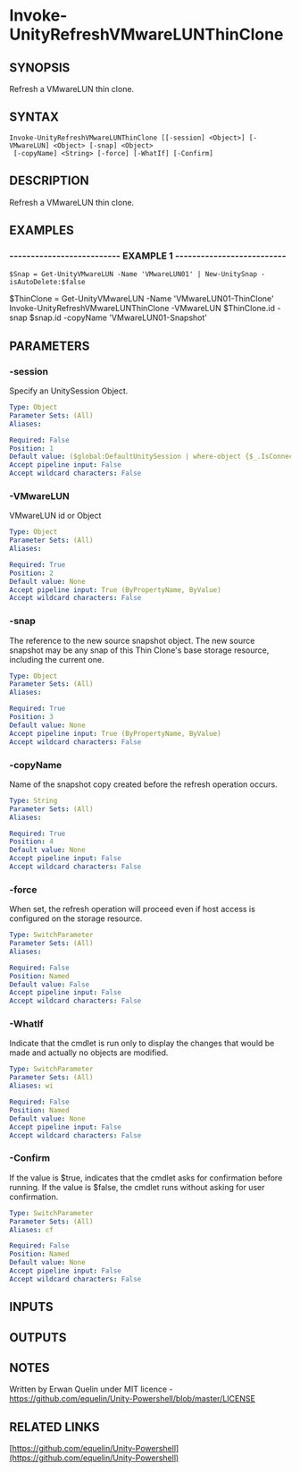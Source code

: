# Invoke-UnityRefreshVMwareLUNThinClone

## SYNOPSIS
Refresh a VMwareLUN thin clone.

## SYNTAX

```
Invoke-UnityRefreshVMwareLUNThinClone [[-session] <Object>] [-VMwareLUN] <Object> [-snap] <Object>
 [-copyName] <String> [-force] [-WhatIf] [-Confirm]
```

## DESCRIPTION
Refresh a VMwareLUN thin clone.

## EXAMPLES

### -------------------------- EXAMPLE 1 --------------------------
```
$Snap = Get-UnityVMwareLUN -Name 'VMwareLUN01' | New-UnitySnap -isAutoDelete:$false
```

$ThinClone = Get-UnityVMwareLUN -Name 'VMwareLUN01-ThinClone'
Invoke-UnityRefreshVMwareLUNThinClone -VMwareLUN $ThinClone.id -snap $snap.id -copyName 'VMwareLUN01-Snapshot'

## PARAMETERS

### -session
Specify an UnitySession Object.

```yaml
Type: Object
Parameter Sets: (All)
Aliases: 

Required: False
Position: 1
Default value: ($global:DefaultUnitySession | where-object {$_.IsConnected -eq $true})
Accept pipeline input: False
Accept wildcard characters: False
```

### -VMwareLUN
VMwareLUN id or Object

```yaml
Type: Object
Parameter Sets: (All)
Aliases: 

Required: True
Position: 2
Default value: None
Accept pipeline input: True (ByPropertyName, ByValue)
Accept wildcard characters: False
```

### -snap
The reference to the new source snapshot object.
The new source snapshot may be any snap of this Thin Clone's base storage resource, including the current one.

```yaml
Type: Object
Parameter Sets: (All)
Aliases: 

Required: True
Position: 3
Default value: None
Accept pipeline input: True (ByPropertyName, ByValue)
Accept wildcard characters: False
```

### -copyName
Name of the snapshot copy created before the refresh operation occurs.

```yaml
Type: String
Parameter Sets: (All)
Aliases: 

Required: True
Position: 4
Default value: None
Accept pipeline input: False
Accept wildcard characters: False
```

### -force
When set, the refresh operation will proceed even if host access is configured on the storage resource.

```yaml
Type: SwitchParameter
Parameter Sets: (All)
Aliases: 

Required: False
Position: Named
Default value: False
Accept pipeline input: False
Accept wildcard characters: False
```

### -WhatIf
Indicate that the cmdlet is run only to display the changes that would be made and actually no objects are modified.

```yaml
Type: SwitchParameter
Parameter Sets: (All)
Aliases: wi

Required: False
Position: Named
Default value: None
Accept pipeline input: False
Accept wildcard characters: False
```

### -Confirm
If the value is $true, indicates that the cmdlet asks for confirmation before running.
If the value is $false, the cmdlet runs without asking for user confirmation.

```yaml
Type: SwitchParameter
Parameter Sets: (All)
Aliases: cf

Required: False
Position: Named
Default value: None
Accept pipeline input: False
Accept wildcard characters: False
```

## INPUTS

## OUTPUTS

## NOTES
Written by Erwan Quelin under MIT licence - https://github.com/equelin/Unity-Powershell/blob/master/LICENSE

## RELATED LINKS

[https://github.com/equelin/Unity-Powershell](https://github.com/equelin/Unity-Powershell)


